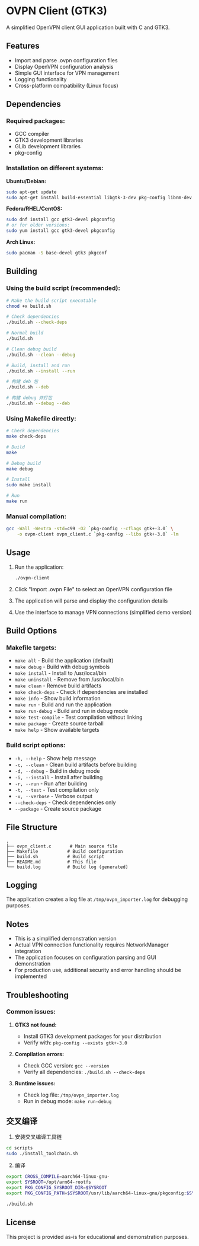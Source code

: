 # OVPN Client (GTK3)

A simplified OpenVPN client GUI application built with C and GTK3.

## Features

- Import and parse .ovpn configuration files
- Display OpenVPN configuration analysis
- Simple GUI interface for VPN management
- Logging functionality
- Cross-platform compatibility (Linux focus)

## Dependencies

### Required packages:
- GCC compiler
- GTK3 development libraries
- GLib development libraries
- pkg-config

### Installation on different systems:

**Ubuntu/Debian:**
```bash
sudo apt-get update
sudo apt-get install build-essential libgtk-3-dev pkg-config libnm-dev
```

**Fedora/RHEL/CentOS:**
```bash
sudo dnf install gcc gtk3-devel pkgconfig
# or for older versions:
sudo yum install gcc gtk3-devel pkgconfig
```

**Arch Linux:**
```bash
sudo pacman -S base-devel gtk3 pkgconf
```

## Building

### Using the build script (recommended):
```bash
# Make the build script executable
chmod +x build.sh

# Check dependencies
./build.sh --check-deps

# Normal build
./build.sh

# Clean debug build
./build.sh --clean --debug

# Build, install and run
./build.sh --install --run

# 构建 deb 包
./build.sh --deb

# 构建 debug 并打包
./build.sh --debug --deb
```

### Using Makefile directly:
```bash
# Check dependencies
make check-deps

# Build
make

# Debug build
make debug

# Install
sudo make install

# Run
make run
```

### Manual compilation:
```bash
gcc -Wall -Wextra -std=c99 -O2 `pkg-config --cflags gtk+-3.0` \
    -o ovpn-client ovpn_client.c `pkg-config --libs gtk+-3.0` -lm
```

## Usage

1. Run the application:
   ```bash
   ./ovpn-client
   ```

2. Click "Import .ovpn File" to select an OpenVPN configuration file

3. The application will parse and display the configuration details

4. Use the interface to manage VPN connections (simplified demo version)

## Build Options

### Makefile targets:
- `make all` - Build the application (default)
- `make debug` - Build with debug symbols
- `make install` - Install to /usr/local/bin
- `make uninstall` - Remove from /usr/local/bin
- `make clean` - Remove build artifacts
- `make check-deps` - Check if dependencies are installed
- `make info` - Show build information
- `make run` - Build and run the application
- `make run-debug` - Build and run in debug mode
- `make test-compile` - Test compilation without linking
- `make package` - Create source tarball
- `make help` - Show available targets

### Build script options:
- `-h, --help` - Show help message
- `-c, --clean` - Clean build artifacts before building
- `-d, --debug` - Build in debug mode
- `-i, --install` - Install after building
- `-r, --run` - Run after building
- `-t, --test` - Test compilation only
- `-v, --verbose` - Verbose output
- `--check-deps` - Check dependencies only
- `--package` - Create source package

## File Structure

```
.
├── ovpn_client.c       # Main source file
├── Makefile           # Build configuration
├── build.sh           # Build script
├── README.md          # This file
└── build.log          # Build log (generated)
```

## Logging

The application creates a log file at `/tmp/ovpn_importer.log` for debugging purposes.

## Notes

- This is a simplified demonstration version
- Actual VPN connection functionality requires NetworkManager integration
- The application focuses on configuration parsing and GUI demonstration
- For production use, additional security and error handling should be implemented

## Troubleshooting

### Common issues:

1. **GTK3 not found:**
   - Install GTK3 development packages for your distribution
   - Verify with: `pkg-config --exists gtk+-3.0`

2. **Compilation errors:**
   - Check GCC version: `gcc --version`
   - Verify all dependencies: `./build.sh --check-deps`

3. **Runtime issues:**
   - Check log file: `/tmp/ovpn_importer.log`
   - Run in debug mode: `make run-debug`


## 交叉编译
1. 安装交叉编译工具链

```bash
cd scripts
sudo ./install_toolchain.sh

```
2. 编译

```bash
export CROSS_COMPILE=aarch64-linux-gnu-
export SYSROOT=/opt/arm64-rootfs
export PKG_CONFIG_SYSROOT_DIR=$SYSROOT
export PKG_CONFIG_PATH=$SYSROOT/usr/lib/aarch64-linux-gnu/pkgconfig:$SYSROOT/usr/share/pkgconfig

./build.sh
```


## License

This project is provided as-is for educational and demonstration purposes.


